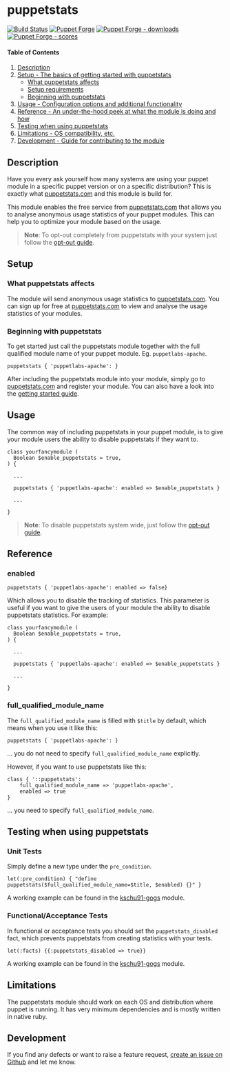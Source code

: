 # puppetstats

[![Build Status](https://travis-ci.org/kschu91/puppetstats.svg?branch=master)](https://travis-ci.org/kschu91/puppetstats)
[![Puppet Forge](https://img.shields.io/puppetforge/v/kschu91/puppetstats.svg)](https://forge.puppetlabs.com/kschu91/puppetstats)
[![Puppet Forge - downloads](https://img.shields.io/puppetforge/dt/kschu91/puppetstats.svg)](https://forge.puppetlabs.com/kschu91/puppetstats)
[![Puppet Forge - scores](https://img.shields.io/puppetforge/f/kschu91/puppetstats.svg)](https://forge.puppetlabs.com/kschu91/puppetstats)

#### Table of Contents

1. [Description](#description)
1. [Setup - The basics of getting started with puppetstats](#setup)
    * [What puppetstats affects](#what-puppetstats-affects)
    * [Setup requirements](#setup-requirements)
    * [Beginning with puppetstats](#beginning-with-puppetstats)
1. [Usage - Configuration options and additional functionality](#usage)
1. [Reference - An under-the-hood peek at what the module is doing and how](#reference)
1. [Testing when using puppetstats](#testing-when-using-puppetstats)
1. [Limitations - OS compatibility, etc.](#limitations)
1. [Development - Guide for contributing to the module](#development)

## Description

Have you every ask yourself how many systems are using your puppet module in a specific puppet version or on a specific distribution?
This is exactly what [puppetstats.com](https://puppetstats.com) and this module is build for.

This module enables the free service from [puppetstats.com](https://puppetstats.com) that allows you to analyse
anonymous usage statistics of your puppet modules. This can help you to optimize your module based on the usage.

> **Note**: To opt-out completely from puppetstats with your system just follow the [opt-out guide](https://puppetstats.com/opt-out).

## Setup

### What puppetstats affects

The module will send anonymous usage statistics to [puppetstats.com](https://puppetstats.com).
You can sign up for free at [puppetstats.com](https://puppetstats.com) to view and analyse the usage statistics of your modules.

### Beginning with puppetstats

To get started just call the puppetstats module together with the full qualified module name of your puppet module. Eg. `puppetlabs-apache`.

    puppetstats { 'puppetlabs-apache': }
    
After including the puppetstats module into your module, simply go to [puppetstats.com](https://puppetstats.com) and register your module. You can also have a look into the [getting started guide](https://puppetstats.com/getting-started).

## Usage

The common way of including puppetstats in your puppet module, is to give your module users the ability to disable puppetstats if they want to.

    class yourfancymodule (
      Boolean $enable_puppetstats = true,
    ) {
      
      ...
      
      puppetstats { 'puppetlabs-apache': enabled => $enable_puppetstats }
      
      ...
      
    }
    
> **Note**: To disable puppetstats system wide, just follow the [opt-out guide](https://puppetstats.com/opt-out).

## Reference

### enabled

    puppetstats { 'puppetlabs-apache': enabled => false}

Which allows you to disable the tracking of statistics. This parameter is useful if you want to give the users of your
module the ability to disable puppetstats statistics. For example:

    class yourfancymodule (
      Boolean $enable_puppetstats = true,
    ) {
      
      ...
      
      puppetstats { 'puppetlabs-apache': enabled => $enable_puppetstats }
      
      ...
      
    }

### full_qualified_module_name

The `full_qualified_module_name` is filled with `$title` by default, which means when you use it like this:

    puppetstats { 'puppetlabs-apache': }
    
... you do not need to specify `full_qualified_module_name` explicitly.

However, if you want to use puppetstats like this:

    class { '::puppetstats':
        full_qualified_module_name => 'puppetlabs-apache',
        enabled => true
    }
... you need to specify `full_qualified_module_name`.

## Testing when using puppetstats

### Unit Tests
Simply define a new type under the `pre_condition`.

    let(:pre_condition) { "define puppetstats($full_qualified_module_name=$title, $enabled) {}" }
    
A working example can be found in the [kschu91-gogs](https://github.com/kschu91/puppet-gogs/blob/master/spec/classes/init_spec.rb) module.

### Functional/Acceptance Tests
In functional or acceptance tests you should set the `puppetstats_disabled` fact,
which prevents puppetstats from creating statistics with your tests.

    let(:facts) {{:puppetstats_disabled => true}}
    
A working example can be found in the [kschu91-gogs](https://github.com/kschu91/puppet-gogs/blob/master/spec/acceptance/gogs_spec.rb) module.

## Limitations

The puppetstats module should work on each OS and distribution where puppet is running.
It has very minimum dependencies and is mostly written in native ruby.

## Development

If you find any defects or want to raise a feature request, [create an issue on Github](https://github.com/kschu91/puppetstats/issues/new) and let me know.